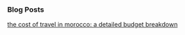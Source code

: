 
### Blog Posts

[the cost of travel in morocco: a detailed budget breakdown](https://www.neverendingfootsteps.com/cost-of-travel-morocco-budget/)